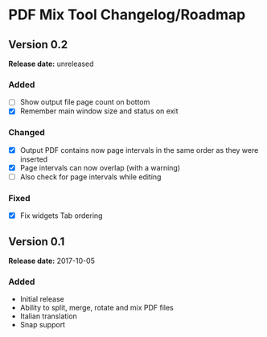 # PDF Mix Tool Changelog/Roadmap

## Version 0.2

**Release date:** unreleased

### Added
- [ ] Show output file page count on bottom
- [x] Remember main window size and status on exit

### Changed
- [x] Output PDF contains now page intervals in the same order as they were inserted
- [x] Page intervals can now overlap (with a warning)
- [ ] Also check for page intervals while editing

### Fixed
- [x] Fix widgets Tab ordering

## Version 0.1

**Release date:** 2017-10-05

### Added
- Initial release
- Ability to split, merge, rotate and mix PDF files
- Italian translation
- Snap support
